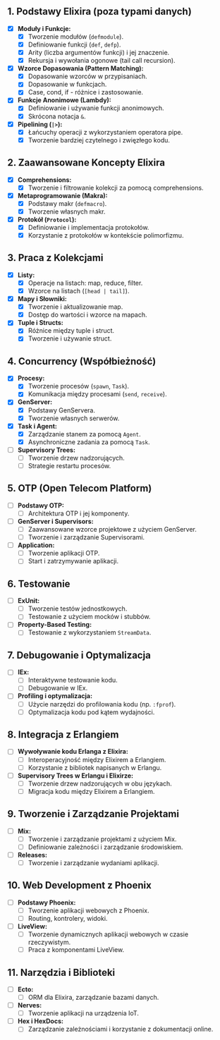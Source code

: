 
## 1. Podstawy Elixira (poza typami danych)
- [x] **Moduły i Funkcje:**
    - [x] Tworzenie modułów (`defmodule`).
    - [x] Definiowanie funkcji (`def`, `defp`).
    - [x] Arity (liczba argumentów funkcji) i jej znaczenie.
    - [x] Rekursja i wywołania ogonowe (tail call recursion).
- [x] **Wzorce Dopasowania (Pattern Matching):**
    - [x] Dopasowanie wzorców w przypisaniach.
    - [x] Dopasowanie w funkcjach.
    - [x] Case, cond, if - różnice i zastosowanie.
- [x] **Funkcje Anonimowe (Lambdy):**
    - [x] Definiowanie i używanie funkcji anonimowych.
    - [x] Skrócona notacja `&`.
- [x] **Pipelining (`|>`):**
    - [x] Łańcuchy operacji z wykorzystaniem operatora pipe.
    - [x] Tworzenie bardziej czytelnego i zwięzłego kodu.

## 2. Zaawansowane Koncepty Elixira
- [x] **Comprehensions:**
    - [x] Tworzenie i filtrowanie kolekcji za pomocą comprehensions.
- [x] **Metaprogramowanie (Makra):**
    - [x] Podstawy makr (`defmacro`).
    - [x] Tworzenie własnych makr.
- [x] **Protokół (`Protocol`):**
    - [x] Definiowanie i implementacja protokołów.
    - [x] Korzystanie z protokołów w kontekście polimorfizmu.

## 3. Praca z Kolekcjami
- [x] **Listy:**
    - [x] Operacje na listach: map, reduce, filter.
    - [x] Wzorce na listach (`[head | tail]`).
- [x] **Mapy i Słowniki:**
    - [x] Tworzenie i aktualizowanie map.
    - [x] Dostęp do wartości i wzorce na mapach.
- [x] **Tuple i Structs:**
    - [x] Różnice między tuple i struct.
    - [x] Tworzenie i używanie struct.

## 4. Concurrency (Współbieżność)
- [x] **Procesy:**
    - [x] Tworzenie procesów (`spawn`, `Task`).
    - [x] Komunikacja między procesami (`send`, `receive`).
- [x] **GenServer:**
    - [x] Podstawy GenServera.
    - [x] Tworzenie własnych serwerów.
- [x] **Task i Agent:**
    - [x] Zarządzanie stanem za pomocą `Agent`.
    - [x] Asynchroniczne zadania za pomocą `Task`.
- [ ] **Supervisory Trees:**
    - [ ] Tworzenie drzew nadzorujących.
    - [ ] Strategie restartu procesów.

## 5. OTP (Open Telecom Platform)
- [ ] **Podstawy OTP:**
    - [ ] Architektura OTP i jej komponenty.
- [ ] **GenServer i Supervisors:**
    - [ ] Zaawansowane wzorce projektowe z użyciem GenServer.
    - [ ] Tworzenie i zarządzanie Supervisorami.
- [ ] **Application:**
    - [ ] Tworzenie aplikacji OTP.
    - [ ] Start i zatrzymywanie aplikacji.

## 6. Testowanie
- [ ] **ExUnit:**
    - [ ] Tworzenie testów jednostkowych.
    - [ ] Testowanie z użyciem mocków i stubbów.
- [ ] **Property-Based Testing:**
    - [ ] Testowanie z wykorzystaniem `StreamData`.

## 7. Debugowanie i Optymalizacja
- [ ] **IEx:**
    - [ ] Interaktywne testowanie kodu.
    - [ ] Debugowanie w IEx.
- [ ] **Profiling i optymalizacja:**
    - [ ] Użycie narzędzi do profilowania kodu (np. `:fprof`).
    - [ ] Optymalizacja kodu pod kątem wydajności.

## 8. Integracja z Erlangiem
- [ ] **Wywoływanie kodu Erlanga z Elixira:**
    - [ ] Interoperacyjność między Elixirem a Erlangiem.
    - [ ] Korzystanie z bibliotek napisanych w Erlangu.
- [ ] **Supervisory Trees w Erlangu i Elixirze:**
    - [ ] Tworzenie drzew nadzorujących w obu językach.
    - [ ] Migracja kodu między Elixirem a Erlangiem.

## 9. Tworzenie i Zarządzanie Projektami
- [ ] **Mix:**
    - [ ] Tworzenie i zarządzanie projektami z użyciem Mix.
    - [ ] Definiowanie zależności i zarządzanie środowiskiem.
- [ ] **Releases:**
    - [ ] Tworzenie i zarządzanie wydaniami aplikacji.

## 10. Web Development z Phoenix
- [ ] **Podstawy Phoenix:**
    - [ ] Tworzenie aplikacji webowych z Phoenix.
    - [ ] Routing, kontrolery, widoki.
- [ ] **LiveView:**
    - [ ] Tworzenie dynamicznych aplikacji webowych w czasie rzeczywistym.
    - [ ] Praca z komponentami LiveView.

## 11. Narzędzia i Biblioteki
- [ ] **Ecto:**
    - [ ] ORM dla Elixira, zarządzanie bazami danych.
- [ ] **Nerves:**
    - [ ] Tworzenie aplikacji na urządzenia IoT.
- [ ] **Hex i HexDocs:**
    - [ ] Zarządzanie zależnościami i korzystanie z dokumentacji online.